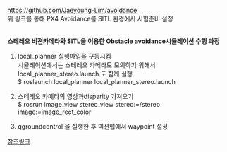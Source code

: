 https://github.com/Jaeyoung-Lim/avoidance
<br>위 링크를 통해 PX4 Avoidance를 SITL 환경에서 시험준비 설정


<br><strong>스테레오 비젼카메라와 SITL을 이용한 Obstacle avoidance시뮬레이션 수행 과정</strong> <br>

 
 1. local_planner 실행파일을 구동시킴 
 <br>시뮬레이션에서는 스테레오 카메라도 모의하기 위해서 local_planner_stereo.launch 도 함께 실행
 <br>$ roslaunch local_planner local_planner_stereo.launch

2. 스테레오 카메라의 영상과disparity 가져오기
 <br>$ rosrun image_view stereo_view stereo:=/stereo image:=image_rect_color
 
 
3. qgroundcontrol 을 실행한 후 미션맵에서 waypoint 설정

[참조링크](https://swiftcam.tistory.com/274)
